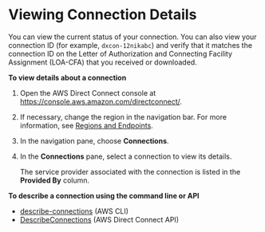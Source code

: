 # Viewing Connection Details<a name="viewdetails"></a>

You can view the current status of your connection\. You can also view your connection ID \(for example, `dxcon-12nikabc`\) and verify that it matches the connection ID on the Letter of Authorization and Connecting Facility Assignment \(LOA\-CFA\) that you received or downloaded\.

**To view details about a connection**

1. Open the AWS Direct Connect console at [https://console\.aws\.amazon\.com/directconnect/](https://console.aws.amazon.com/directconnect/)\.

1. If necessary, change the region in the navigation bar\. For more information, see [Regions and Endpoints](http://docs.aws.amazon.com/general/latest/gr/rande.html)\.

1. In the navigation pane, choose **Connections**\.

1. In the **Connections** pane, select a connection to view its details\.

   The service provider associated with the connection is listed in the **Provided By** column\.

**To describe a connection using the command line or API**
+ [describe\-connections](http://docs.aws.amazon.com/cli/latest/reference/directconnect/describe-connections.html) \(AWS CLI\)
+ [DescribeConnections](http://docs.aws.amazon.com/directconnect/latest/APIReference/API_DescribeConnections.html) \(AWS Direct Connect API\)